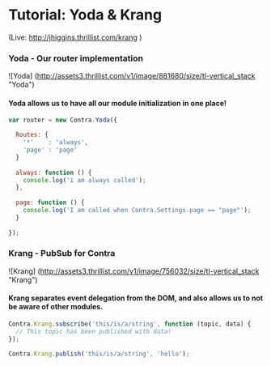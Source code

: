 # Tutorial: Yoda & Krang
(Live: http://jhiggins.thrillist.com/krang )

### Yoda - Our router implementation
![Yoda] (http://assets3.thrillist.com/v1/image/881680/size/tl-vertical_stack "Yoda")
#### Yoda allows us to have all our module initialization in one place!
```js
var router = new Contra.Yoda({

  Routes: {
    '*'    : 'always',
    'page' : 'page'
  }
  
  always: function () {
    console.log('i am always called');
  },
  
  page: function () {
    console.log('I am called when Contra.Settings.page == "page"');
  }
  
});
```

### Krang - PubSub for Contra
![Krang] (http://assets3.thrillist.com/v1/image/756032/size/tl-vertical_stack "Krang")
#### Krang separates event delegation from the DOM, and also allows us to not be aware of other modules.

```js
Contra.Krang.subscribe('this/is/a/string', function (topic, data) {
  // This topic has been published with data!
});

Contra.Krang.publish('this/is/a/string', 'hello');
```
